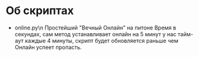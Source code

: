 # Об скриптах
+ online.py\n
 Простейший "Вечный Онлайн" на питоне
 Время в секундах, сам метод устанавливает онлайн на 5 минут у нас тайм-аут каждые 4 минуты, скрипт будет обновляется раньше чем Онлайн успеет пропасть.
